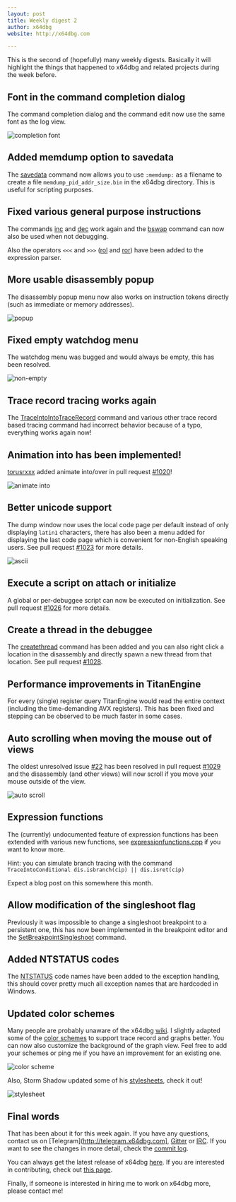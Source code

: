 ```yaml
---
layout: post
title: Weekly digest 2
author: x64dbg
website: http://x64dbg.com

---
```


This is the second of (hopefully) many weekly digests. Basically it will highlight the things that happened to x64dbg and related projects during the week before.

## Font in the command completion dialog

The command completion dialog and the command edit now use the same font as the log view.

![completion font](https://i.imgur.com/Z6rWVG4.png)

## Added memdump option to savedata

The [savedata](http://x64dbg.readthedocs.io/en/latest/commands/data/savedata.html) command now allows you to use `:memdump:` as a filename to create a file `memdump_pid_addr_size.bin` in the x64dbg directory. This is useful for scripting purposes.

## Fixed various general purpose instructions

The commands [inc](http://x64dbg.readthedocs.io/en/latest/commands/general-purpose/inc.html) and [dec](http://x64dbg.readthedocs.io/en/latest/commands/general-purpose/dec.html) work again and the [bswap](http://x64dbg.readthedocs.io/en/latest/commands/general-purpose/bswap.html) command can now also be used when not debugging.

Also the operators `<<<` and `>>>` ([rol](http://x64dbg.readthedocs.io/en/latest/commands/general-purpose/rol.html) and [ror](http://x64dbg.readthedocs.io/en/latest/commands/general-purpose/ror.html)) have been added to the expression parser.

## More usable disassembly popup

The disassembly popup menu now also works on instruction tokens directly (such as immediate or memory addresses).

![popup](https://i.imgur.com/FjQc43L.png)

## Fixed empty watchdog menu

The watchdog menu was bugged and would always be empty, this has been resolved.

![non-empty](https://i.imgur.com/j6LP7wL.png)

## Trace record tracing works again

The [TraceIntoIntoTraceRecord](http://help.x64dbg.com/en/latest/commands/debug-control/TraceIntoIntoTraceRecord.html) command and various other trace record based tracing command had incorrect behavior because of a typo, everything works again now!

## Animation into has been implemented!

[torusrxxx](https://github.com/torusrxxx) added animate into/over in pull request [#1020](https://github.com/x64dbg/x64dbg/pull/1020)!

![animate into](https://i.imgur.com/nWSfnfV.gif)

## Better unicode support

The dump window now uses the local code page per default instead of only displaying `latin1` characters, there has also been a menu added for displaying the last code page which is convenient for non-English speaking users. See pull request [#1023](https://github.com/x64dbg/x64dbg/pull/1023) for more details.

![ascii](https://i.imgur.com/khkHtNz.png)

## Execute a script on attach or initialize

A global or per-debuggee script can now be executed on initialization. See pull request [#1026](https://github.com/x64dbg/x64dbg/pull/1026) for more details.

## Create a thread in the debuggee

The [createthread](http://x64dbg.readthedocs.io/en/latest/commands/debug-control/createthread.html) command has been added and you can also right click a location in the disassembly and directly spawn a new thread from that location. See pull request [#1028](https://github.com/x64dbg/x64dbg/pull/1028).

## Performance improvements in TitanEngine

For every (single) register query TitanEngine would read the entire context (including the time-demanding AVX registers). This has been fixed and stepping can be observed to be much faster in some cases.

## Auto scrolling when moving the mouse out of views

The oldest unresolved issue [#22](https://github.com/x64dbg/x64dbg/issues/22) has been resolved in pull request [#1029](https://github.com/x64dbg/x64dbg/pull/1029) and the disassembly (and other views) will now scroll if you move your mouse outside of the view.

![auto scroll](https://i.imgur.com/ezkjlNp.gif)

## Expression functions

The (currently) undocumented feature of expression functions has been extended with various new functions, see [expressionfunctions.cpp](https://github.com/x64dbg/x64dbg/blob/development/src/dbg/expressionfunctions.cpp#L41) if you want to know more.

Hint: you can simulate branch tracing with the command `TraceIntoConditional dis.isbranch(cip) || dis.isret(cip)`

Expect a blog post on this somewhere this month.

## Allow modification of the singleshoot flag

Previously it was impossible to change a singleshoot breakpoint to a persistent one, this has now been implemented in the breakpoint editor and the [SetBreakpointSingleshoot](http://x64dbg.readthedocs.io/en/latest/commands/breakpoints-conditional/SetBreakpointSingleshoot.html) command.

## Added NTSTATUS codes

The [NTSTATUS](https://msdn.microsoft.com/en-us/library/cc704588.aspx) code names have been added to the exception handling, this should cover pretty much all exception names that are hardcoded in Windows.

## Updated color schemes

Many people are probably unaware of the x64dbg [wiki](http://wiki.x64dbg.com). I slightly adapted some of the [color schemes](https://github.com/x64dbg/x64dbg/wiki/Color-Schemes) to support trace record and graphs better. You can now also customize the background of the graph view. Feel free to add your schemes or ping me if you have an improvement for an existing one.

![color scheme](https://i.imgur.com/1Jf38zh.png)

Also, Storm Shadow updated some of his [stylesheets](https://github.com/x64dbg/x64dbg/wiki/Stylesheets), check it out!

![stylesheet](https://cloud.githubusercontent.com/assets/3592375/15633822/abd605c8-25b6-11e6-97af-d3202cc3f90c.png)

## Final words

That has been about it for this week again. If you have any questions, contact us on [Telegram](http://telegram.x64dbg.com], [Gitter](http://gitter.x64dbg.com) or [IRC](http://webchat.freenode.net/?channels=x64dbg). If you want to see the changes in more detail, check the [commit log](https://github.com/x64dbg/x64dbg/commits).

You can always get the latest release of x64dbg [here](http://releases.x64dbg.com). If you are interested in contributing, check out [this page](http://contribute.x64dbg.com).

Finally, if someone is interested in hiring me to work on x64dbg more, please contact me!